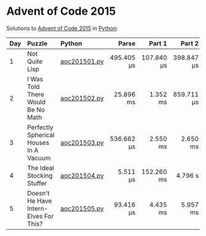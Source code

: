 # Advent of Code 2015

Solutions to [Advent of Code 2015](https://adventofcode.com/2015/) in [Python](https://www.python.org/):

| Day  | Puzzle                                 | Python                                                                 |      Parse |     Part 1 |     Part 2 |
| :--- | :------------------------------------- | :--------------------------------------------------------------------- | ---------: | ---------: | ---------: |
| 1    | Not Quite Lisp                         | [aoc201501.py](01_not_quite_lisp/aoc201501.py)                         | 495.405 μs | 107.840 μs | 398.847 μs |
| 2    | I Was Told There Would Be No Math      | [aoc201502.py](02_i_was_told_there_would_be_no_math/aoc201502.py)      |  25.896 ms |   1.352 ms | 859.711 μs |
| 3    | Perfectly Spherical Houses In A Vacuum | [aoc201503.py](03_perfectly_spherical_houses_in_a_vacuum/aoc201503.py) | 536.662 μs |   2.550 ms |   2.650 ms |
| 4    | The Ideal Stocking Stuffer             | [aoc201504.py](04_the_ideal_stocking_stuffer/aoc201504.py)             |   5.511 μs | 152.260 ms |    4.796 s |
| 5    | Doesn't He Have Intern-Elves For This? | [aoc201505.py](05_doesnt_he_have_intern-elves_for_this/aoc201505.py)   |  93.416 μs |   4.435 ms |   5.957 ms |
